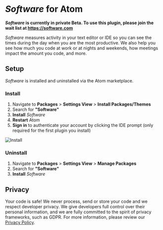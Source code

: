 # *Software* for Atom

***Software* is currently in private Beta. To use this plugin, please join the wait list at https://software.com**

*Software* measures activity in your text editor or IDE so you can see the times during the day when you are the most productive. We also help you see how much you code at work or at nights and weekends, how meetings impact the amount you code, and more. 

## Setup

*Software* is installed and uninstalled via the Atom marketplace.

### Install

1. Navigate to **Packages** > **Settings View** > **Install Packages/Themes**
2. Search for **"Software"**
3. **Install** *Software*
4. **Restart** Atom
5. **Sign in** to authenticate your account by clicking the IDE prompt (only required for the first plugin you install)

![Install](https://user-images.githubusercontent.com/27828739/41501250-99e740f6-7155-11e8-968f-f329cbaf3d1d.gif)

### Uninstall

1. Navigate to **Packages** > **Settings View** > **Manage Packages**
2. Search for **"Software"**
3. **Install** *Software*

## Privacy

Your code is safe! We never process, send or store your code and we respect developer privacy. We give developers full control over their personal information, and we are fully committed to the spirit of privacy frameworks, such as GDPR. For more information, please review our [Privacy Policy](https://software.com/privacy-policy).

